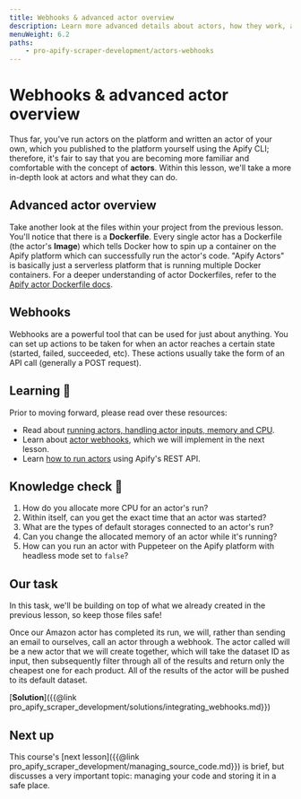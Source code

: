 ```yaml
---
title: Webhooks & advanced actor overview
description: Learn more advanced details about actors, how they work, and the default configurations they can take. Also learn how to integrate your actor with webhooks.
menuWeight: 6.2
paths:
    - pro-apify-scraper-development/actors-webhooks
---
```


# [](#webhooks-and-advanced-actors) Webhooks & advanced actor overview

Thus far, you've run actors on the platform and written an actor of your own, which you published to the platform yourself using the Apify CLI; therefore, it's fair to say that you are becoming more familiar and comfortable with the concept of **actors**. Within this lesson, we'll take a more in-depth look at actors and what they can do.

## [](#advanced-actors) Advanced actor overview

Take another look at the files within your project from the previous lesson. You'll notice that there is a **Dockerfile**. Every single actor has a Dockerfile (the actor's **Image**) which tells Docker how to spin up a container on the Apify platform which can successfully run the actor's code. "Apify Actors" is basically just a serverless platform that is running multiple Docker containers. For a deeper understanding of actor Dockerfiles, refer to the [Apify actor Dockerfile docs](https://sdk.apify.com/docs/guides/docker-images#example-dockerfile).

## [](#webhooks) Webhooks

Webhooks are a powerful tool that can be used for just about anything. You can set up actions to be taken for when an actor reaches a certain state (started, failed, succeeded, etc). These actions usually take the form of an API call (generally a POST request).

## [](#learning) Learning 🧠

Prior to moving forward, please read over these resources:

- Read about [running actors, handling actor inputs, memory and CPU](https://docs.apify.com/actors/running).
- Learn about [actor webhooks](https://docs.apify.com/webhooks), which we will implement in the next lesson.
- Learn [how to run actors](https://docs.apify.com/tutorials/integrations/run-actor-and-retrieve-data-via-api#run-an-actor-or-task) using Apify's REST API.

## [](#quiz) Knowledge check 📝

1. How do you allocate more CPU for an actor's run?
2. Within itself, can you get the exact time that an actor was started?
3. What are the types of default storages connected to an actor's run?
4. Can you change the allocated memory of an actor while it's running?
5. How can you run an actor with Puppeteer on the Apify platform with headless mode set to `false`?

## [](#our-task) Our task

In this task, we'll be building on top of what we already created in the previous lesson, so keep those files safe!

Once our Amazon actor has completed its run, we will, rather than sending an email to ourselves, call an actor through a webhook. The actor called will be a new actor that we will create together, which will take the dataset ID as input, then subsequently filter through all of the results and return only the cheapest one for each product. All of the results of the actor will be pushed to its default dataset.

[**Solution**]({{@link pro_apify_scraper_development/solutions/integrating_webhooks.md}})

## [](#next) Next up

This course's [next lesson]({{@link pro_apify_scraper_development/managing_source_code.md}}) is brief, but discusses a very important topic: managing your code and storing it in a safe place.
